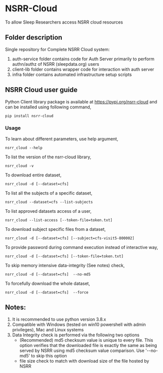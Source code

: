 # NSRR-Cloud
To allow Sleep Researchers access NSRR cloud resources

## Folder description

Single repository for Complete NSRR Cloud system:
1. auth-service folder contains code for Auth Server primarily to perform authn/authz of NSRR (sleepdata.org) users
2. client-lib folder contains wrapper code for interaction with auth server
3. infra folder contains automated infrastructure setup scripts

## NSRR Cloud user guide

Python Client library package is available at https://pypi.org/nsrr-cloud and can be installed using following command,

`pip install nsrr-cloud`

### Usage

To learn about different parameters, use help argument,

`nsrr_cloud --help`

To list the version of the nsrr-cloud library,

`nsrr_cloud -v`

To download entire dataset,

`nsrr_cloud -d [--dataset=cfs]`

To list all the subjects of a specific dataset,

`nsrr_cloud --dataset=cfs --list-subjects`

To list approved datasets access of a user,

`nsrr_cloud --list-access [--token-file=token.txt]`

To download subject specific files from a dataset,

`nsrr_cloud -d [--dataset=cfs] [--subject=cfs-visit5-800002]`

To provide password during command execution instead of interactive way,

`nsrr_cloud -d [--dataset=cfs] [--token-file=token.txt]`

To skip memory intensive data-integrity (See notes) check,

`nsrr_cloud -d [--dataset=cfs]  --no-md5`

To forcefully download the whole dataset,

`nsrr_cloud -d [--dataset=cfs]  --force`

## Notes: 
1. It is recommended to use python version 3.8.x
2. Compatible with Windows (tested on win10 powershell with admin privileges), Mac and Linux systems
3. Data Integrity check is performed via the following two options
    - (Recommended) md5 checksum value is unique to every file. This option verifies that the downloaded file is exactly the same as being served by NSRR using md5 checksum value comparison. Use '--no-md5' to skip this option
    - file size check to match with download size of the file hosted by NSRR 
